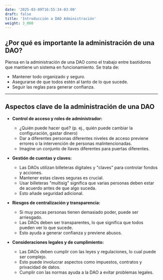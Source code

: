 ```yaml
---
date: '2025-03-09T16:55:34-03:00'
draft: false
title: 'Introducción a DAO Administración'
weight: 3_000
---
```


## ¿Por qué es importante la administración de una DAO?

Piensa en la administración de una DAO como el trabajo entre bastidores que mantiene un sistema en funcionamiento. Se trata de:

* Mantener todo organizado y seguro.
* Asegurarse de que todos estén al tanto de lo que sucede.
* Seguir las reglas para generar confianza.

---

## Aspectos clave de la administración de una DAO

* **Control de acceso y roles de administrador:**
  * ¿Quién puede hacer qué? (p. ej., quién puede cambiar la configuración, gastar dinero)
  * Dar a diferentes personas diferentes niveles de acceso previene errores o la intervención de personas malintencionadas.
  * Imagine un conjunto de llaves diferentes para puertas diferentes.

* **Gestión de cuentas y claves:**
  * Las DAOs utilizan billeteras digitales y "claves" para controlar fondos y acciones.
  * Mantener estas claves seguras es crucial.
  * Usar billeteras "multisig" significa que varias personas deben estar de acuerdo antes de que algo suceda.
  * Esto añade seguridad adicional.

* **Riesgos de centralización y transparencia:**
  * Si muy pocas personas tienen demasiado poder, puede ser arriesgado.
  * Las DAOs deben ser transparentes, lo que significa que todos pueden ver lo que sucede.
  * Esto ayuda a generar confianza y previene abusos.

* **Consideraciones legales y de cumplimiento:**
  * Las DAOs deben cumplir con las leyes y regulaciones, lo cual puede ser complejo.
  * Esto puede involucrar aspectos como impuestos, contratos y privacidad de datos.
  * Cumplir con las normas ayuda a la DAO a evitar problemas legales.
